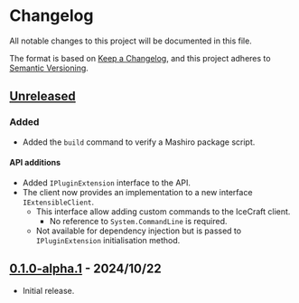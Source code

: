 # Changelog

All notable changes to this project will be documented in this file.

The format is based on [Keep a Changelog](https://keepachangelog.com/en/1.1.0/),
and this project adheres to [Semantic Versioning](https://semver.org/spec/v2.0.0.html).

## [Unreleased]

### Added

- Added the `build` command to verify a Mashiro package script.

#### API additions

- Added `IPluginExtension` interface to the API.
- The client now provides an implementation to a new interface `IExtensibleClient`.
  - This interface allow adding custom commands to the IceCraft client.
    - No reference to `System.CommandLine` is required.
  - Not available for dependency injection but is passed to `IPluginExtension` initialisation method.

## [0.1.0-alpha.1] - 2024/10/22

- Initial release.

[Unreleased]: https://github.com/Icecrafters/IceCraft/compare/v0.1.0-alpha.1...HEAD
[0.1.0-alpha.1]: https://github.com/Icecrafters/IceCraft/releases/tag/v0.1.0-alpha.1
